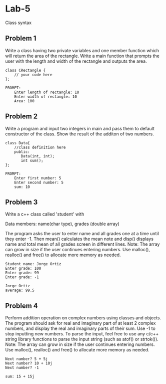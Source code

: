 # Lab-5
Class syntax


## Problem 1
Write a class having two private variables and one member function which will return the area of the rectangle.  Write a main function that prompts the user with the length and width of the rectangle and outputs the area.

```
class CRectangle {
    // your code here
};

PROMPT:
    Enter length of rectangle: 10
    Enter width of rectangle: 10
    Area: 100
```


## Problem 2
Write a program and input two integers in main and pass them to default constructor of the class. Show the result of the additon of two numbers.

```
class Data{
    //class definition here
    public:
       Data(int, int);
       int sum(); 
};

PROMPT:
    Enter first number: 5
    Enter second number: 5
    sum: 10
```

## Problem 3
Write a c++ class called 'student' with

Data members: name(char type), grades (double array)

The program asks the user to enter name and all grades one at a time until they enter -1. Then mean() calculates the mean note and disp() displays name and total mean of all grades  screen in different lines.
Note:  The array can grow in size if the user continues entering numbers.  Use malloc(), realloc() and free() to allocate more memory as needed.

```
Student name: Jorge Ortiz
Enter grade: 100
Enter grade: 99
Enter grade: -1

Jorge Ortiz
average: 99.5
```

## Problem 4 
Perform addition operation on complex numbers using classes and objects. The program should ask for real and imaginary part of at least 2 complex numbers, and display the real and imaginary parts of their sum.  Use -1 to stop inputting new numbers.  To parse the input, feel free to use any c/c++ string library functions to parse the input string (such as atof() or strtok()).
Note:  The array can grow in size if the user continues entering numbers.  Use malloc(), realloc() and free() to allocate more memory as needed.
```
Next number? 5 + 5j
Next number? 10 + 10j
Next number? -1

sum: 15 + 15j
```
